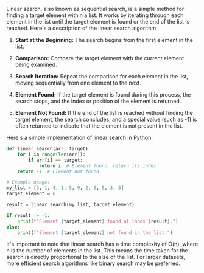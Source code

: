 Linear search, also known as sequential search, is a simple method for finding a target element within a list. It works by iterating through each element in the list until the target element is found or the end of the list is reached. Here's a description of the linear search algorithm:

1. **Start at the Beginning:**
   The search begins from the first element in the list.

2. **Comparison:**
   Compare the target element with the current element being examined.

3. **Search Iteration:**
   Repeat the comparison for each element in the list, moving sequentially from one element to the next.

4. **Element Found:**
   If the target element is found during this process, the search stops, and the index or position of the element is returned.

5. **Element Not Found:**
   If the end of the list is reached without finding the target element, the search concludes, and a special value (such as -1) is often returned to indicate that the element is not present in the list.

Here's a simple implementation of linear search in Python:

```python
def linear_search(arr, target):
    for i in range(len(arr)):
        if arr[i] == target:
            return i  # Element found, return its index
    return -1  # Element not found

# Example usage:
my_list = [3, 1, 4, 1, 5, 9, 2, 6, 5, 3, 5]
target_element = 6

result = linear_search(my_list, target_element)

if result != -1:
    print(f"Element {target_element} found at index {result}.")
else:
    print(f"Element {target_element} not found in the list.")
```

It's important to note that linear search has a time complexity of O(n), where n is the number of elements in the list. This means the time taken for the search is directly proportional to the size of the list. For larger datasets, more efficient search algorithms like binary search may be preferred.
